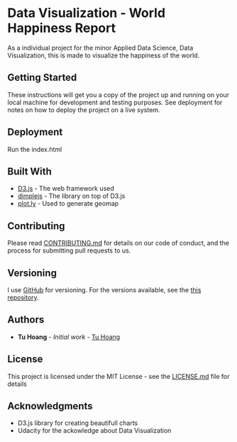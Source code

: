# Data Visualization - World Happiness Report

As a individual project for the minor Applied Data Science, Data Visualization, this is made to visualize the happiness of the world.

## Getting Started

These instructions will get you a copy of the project up and running on your local machine for development and testing purposes. See deployment for notes on how to deploy the project on a live system.


## Deployment

Run the index.html

## Built With

* [D3.js](https://d3js.org/) - The web framework used
* [dimplejs](http://dimplejs.org/) - The library on top of D3.js
* [plot.ly](https://plot.ly/feed/) - Used to generate geomap

## Contributing

Please read [CONTRIBUTING.md](https://github.com/tuhoang94) for details on our code of conduct, and the process for submitting pull requests to us.

## Versioning

I use [GitHub](http://github.com/) for versioning. For the versions available, see the [this repository](https://github.com/tuhoang94). 

## Authors

* **Tu Hoang** - *Initial work* - [Tu Hoang](https://github.com/tuhoang94)

## License

This project is licensed under the MIT License - see the [LICENSE.md](LICENSE.md) file for details

## Acknowledgments

* D3.js library for creating beautifull charts
* Udacity for the ackowledge about Data Visualization
